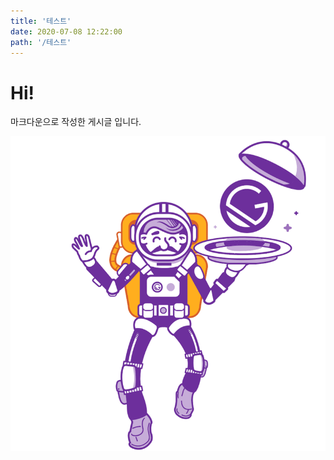 ```yaml
---
title: '테스트'
date: 2020-07-08 12:22:00
path: '/테스트'
---
```


# Hi!

마크다운으로 작성한 게시글 입니다.

![sdfsdf](./images/gatsby-astronaut.png)
